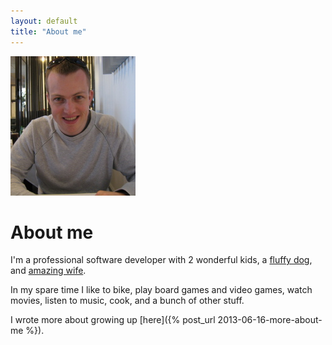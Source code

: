 ```yaml
---
layout: default
title: "About me"
---
```


![Me](/images/james2008.jpg)

About me
========

I'm a professional software developer with 2 wonderful kids, a [fluffy
dog](http://en.wikipedia.org/wiki/Pembroke_Welsh_Corgi), and [amazing
wife](http://www.livingprettyblog.com).

In my spare time I like to bike, play board games and video games, watch movies,
listen to music, cook, and a bunch of other stuff.

I wrote more about growing up [here]({% post_url 2013-06-16-more-about-me %}).

